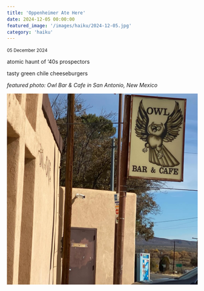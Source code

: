 ```yaml
---
title: 'Oppenheimer Ate Here'
date: 2024-12-05 00:00:00
featured_image: '/images/haiku/2024-12-05.jpg'
category: 'haiku'
---
```

<small>05 December 2024</small>

atomic haunt of ‘40s prospectors 

tasty green chile cheeseburgers








*featured photo: Owl Bar & Cafe in San Antonio, New Mexico*

![Alt text]( /images/haiku/2024-12-05.jpg "Sign saying Owl & Bar Cafe")